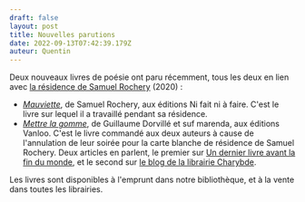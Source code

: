 ```yaml
---
draft: false
layout: post
title: Nouvelles parutions
date: 2022-09-13T07:42:39.179Z
auteur: Quentin
---
```

Deux nouveaux livres de poésie ont paru récemment, tous les deux en lien avec [la résidence de Samuel Rochery](https://maiporennes.fr/residence/2020/10/19/r-sidence-dautomne.html) (2020) :

* *[Mauviette](https://www.editions-nifaitniafaire.fr/mauviette/)*, de Samuel Rochery, aux éditions Ni fait ni à faire. C'est le livre sur lequel il a travaillé pendant sa résidence.
* *[Mettre la gomme](https://www.editionsvanloo.fr/nos-livres/collection-oneshot/mettre-la-gomme/)*, de Guillaume Dorvillé et suf marenda, aux éditions Vanloo. C'est le livre commandé aux deux auteurs à cause de l'annulation de leur soirée pour la carte blanche de résidence de Samuel Rochery. Deux articles en parlent, le premier sur [Un dernier livre avant la fin du monde](https://www.undernierlivre.net/guillaume-dorville-suf-marenda-mettre-la-gomme/), et le second sur [le blog de la librairie Charybde](https://charybde2.wordpress.com/2022/07/20/note-de-lecture-mettre-la-gomme-guillaume-dorville-suf-marenda/).

Les livres sont disponibles à l'emprunt dans notre bibliothèque, et à la vente dans toutes les librairies.

